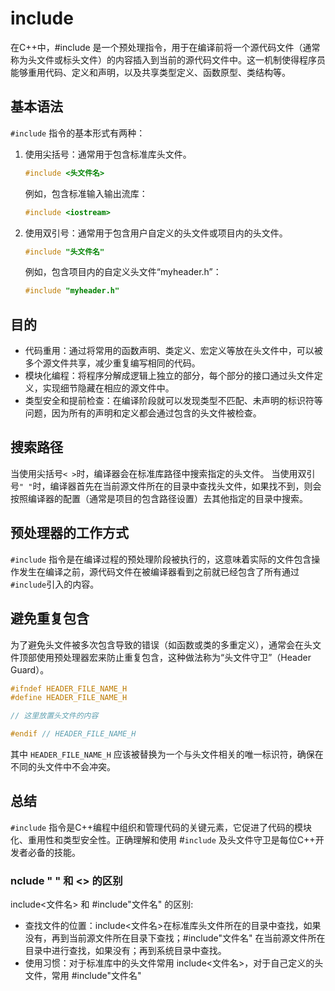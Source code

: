 # include

在C++中，#include 是一个预处理指令，用于在编译前将一个源代码文件（通常称为头文件或标头文件）的内容插入到当前的源代码文件中。这一机制使得程序员能够重用代码、定义和声明，以及共享类型定义、函数原型、类结构等。

## 基本语法

`#include` 指令的基本形式有两种：

1. 使用尖括号：通常用于包含标准库头文件。

    ```cpp
    #include <头文件名>
    ```

    例如，包含标准输入输出流库：

    ```cpp
    #include <iostream>
    ```

2. 使用双引号：通常用于包含用户自定义的头文件或项目内的头文件。

    ```cpp
    #include "头文件名"
    ```

    例如，包含项目内的自定义头文件“myheader.h”：

    ```cpp
    #include "myheader.h"
    ```

## 目的

- 代码重用：通过将常用的函数声明、类定义、宏定义等放在头文件中，可以被多个源文件共享，减少重复编写相同的代码。
- 模块化编程：将程序分解成逻辑上独立的部分，每个部分的接口通过头文件定义，实现细节隐藏在相应的源文件中。
- 类型安全和提前检查：在编译阶段就可以发现类型不匹配、未声明的标识符等问题，因为所有的声明和定义都会通过包含的头文件被检查。

## 搜索路径

当使用尖括号`< >`时，编译器会在标准库路径中搜索指定的头文件。
当使用双引号`" "`时，编译器首先在当前源文件所在的目录中查找头文件，如果找不到，则会按照编译器的配置（通常是项目的包含路径设置）去其他指定的目录中搜索。

## 预处理器的工作方式

`#include` 指令是在编译过程的预处理阶段被执行的，这意味着实际的文件包含操作发生在编译之前，源代码文件在被编译器看到之前就已经包含了所有通过`#include`引入的内容。

## 避免重复包含

为了避免头文件被多次包含导致的错误（如函数或类的多重定义），通常会在头文件顶部使用预处理器宏来防止重复包含，这种做法称为“头文件守卫”（Header Guard）。

```cpp
#ifndef HEADER_FILE_NAME_H
#define HEADER_FILE_NAME_H

// 这里放置头文件的内容

#endif // HEADER_FILE_NAME_H
```

其中 `HEADER_FILE_NAME_H` 应该被替换为一个与头文件相关的唯一标识符，确保在不同的头文件中不会冲突。

## 总结

`#include` 指令是C++编程中组织和管理代码的关键元素，它促进了代码的模块化、重用性和类型安全性。正确理解和使用 #`include` 及头文件守卫是每位C++开发者必备的技能。

### nclude " " 和 <> 的区别

include<文件名> 和 #include"文件名" 的区别:

- 查找文件的位置：include<文件名>在标准库头文件所在的目录中查找，如果没有，再到当前源文件所在目录下查找；#include"文件名" 在当前源文件所在目录中进行查找，如果没有；再到系统目录中查找。
- 使用习惯：对于标准库中的头文件常用 include<文件名>，对于自己定义的头文件，常用 #include"文件名"
